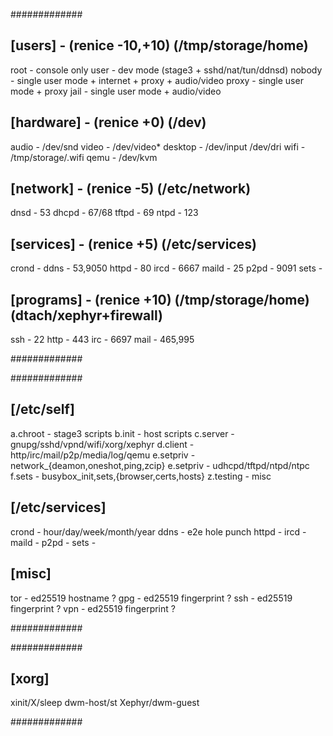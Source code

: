 
#############

[users] - (renice -10,+10) (/tmp/storage/home)
-------------
   root - console only
   user - dev mode (stage3 + sshd/nat/tun/ddnsd)
 nobody - single user mode + internet + proxy + audio/video
  proxy - single user mode + proxy
   jail - single user mode + audio/video

[hardware] - (renice +0) (/dev)
-------------
   audio - /dev/snd
   video - /dev/video*
 desktop - /dev/input /dev/dri
    wifi - /tmp/storage/.wifi
    qemu - /dev/kvm

[network] - (renice -5) (/etc/network)
-------------
  dnsd - 53
 dhcpd - 67/68
 tftpd - 69
  ntpd - 123

[services] - (renice +5) (/etc/services)
-------------
 crond -
  ddns - 53,9050
 httpd - 80
  ircd - 6667
 maild - 25
  p2pd - 9091
  sets -

[programs] - (renice +10) (/tmp/storage/home) (dtach/xephyr+firewall)
-------------
  ssh - 22
 http - 443
  irc - 6697
 mail - 465,995

#############

#############

[/etc/self]
-------------
  a.chroot - stage3 scripts
    b.init - host scripts
  c.server - gnupg/sshd/vpnd/wifi/xorg/xephyr
  d.client - http/irc/mail/p2p/media/log/qemu
 e.setpriv - network_{deamon,oneshot,ping,zcip}
 e.setpriv - udhcpd/tftpd/ntpd/ntpc
    f.sets - busybox_init,sets,{browser,certs,hosts}
 z.testing - misc

[/etc/services]
-------------
 crond - hour/day/week/month/year
  ddns - e2e hole punch
 httpd -
  ircd -
 maild -
  p2pd -
  sets -

[misc]
-------------
 tor - ed25519 hostname ?
 gpg - ed25519 fingerprint ?
 ssh - ed25519 fingerprint ?
 vpn - ed25519 fingerprint ?

#############

#############

[xorg]
-------------
 xinit/X/sleep
 dwm-host/st
 Xephyr/dwm-guest

#############

